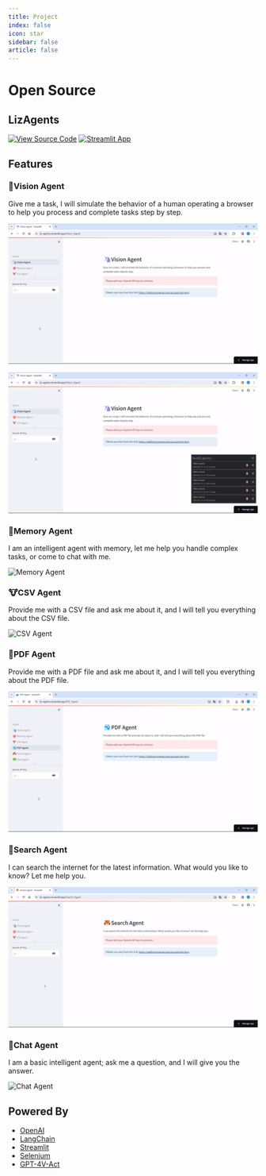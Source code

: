 ```yaml
---
title: Project
index: false
icon: star
sidebar: false
article: false
---
```

# Open Source
## LizAgents

[![View Source Code](https://img.shields.io/badge/GitHub%20Repository-black?logo=github)](https://github.com/liz-in-tech/LizAgents)
[![Streamlit App](https://img.shields.io/badge/Visit%20Website-black?logo=streamlit)](https://liz-agents.streamlit.app/)


## Features
### 🦄Vision Agent
Give me a task, I will simulate the behavior of a human operating a browser to help you process and complete tasks step by step.

![Vision Agent -- Automatic Mode](../assets/000_VisionAgent1.gif)

![Vision Agent -- Manual Mode](../assets/000_VisionAgent2.gif)

### 🐷Memory Agent
I am an intelligent agent with memory, let me help you handle complex tasks, or come to chat with me.

![Memory Agent](../assets/000_MemoryAgent.gif)

### 🐮CSV Agent
Provide me with a CSV file and ask me about it, and I will tell you everything about the CSV file.

![CSV Agent](../assets/000_CSVAgent.gif)

### 🐳PDF Agent
Provide me with a PDF file and ask me about it, and I will tell you everything about the PDF file.

![PDF Agent](../assets/000_PDFAgent.gif)

### 🐯Search Agent
I can search the internet for the latest information. What would you like to know? Let me help you.

![Search Agent](../assets/000_SearchAgent.gif)

### 🐸Chat Agent
I am a basic intelligent agent; ask me a question, and I will give you the answer.

![Chat Agent](../assets/000_ChatAgent.gif)

## Powered By
- [OpenAI](https://github.com/openai/openai-python)
- [LangChain](https://github.com/langchain-ai/langchain)
- [Streamlit](https://github.com/streamlit/streamlit)
- [Selenium](https://www.selenium.dev/)
- [GPT-4V-Act](https://github.com/ddupont808/GPT-4V-Act)

